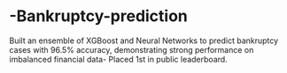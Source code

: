 # -Bankruptcy-prediction
Built an ensemble of XGBoost and Neural Networks to predict bankruptcy cases with 96.5% accuracy, demonstrating strong performance on imbalanced financial data- Placed 1st in public leaderboard.
